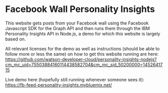 # Facebook Wall Personality Insights

This website gets posts from your Facebook wall using the Facebook Javascript SDK for the Graph API and then runs them through the IBM Personality Insights API in Node.js, a demo for which this website is largely based on.

All relevant licenses for the demo as well as instructions (should be able to follow more or less the same) on how to get this website running are here: https://github.com/watson-developer-cloud/personality-insights-nodejs?cm_mc_uid=75503884160114438582704&cm_mc_sid_50200000=1452641715

Live demo here (hopefully still running whenever someone sees it): https://fb-feed-personality-insights.mybluemix.net/


